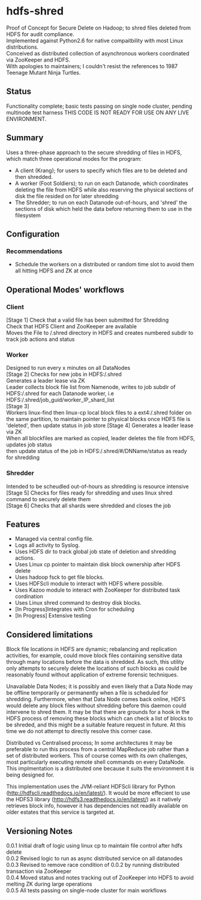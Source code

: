 # hdfs-shred
Proof of Concept for Secure Delete on Hadoop; to shred files deleted from HDFS for audit compliance.  
  Implemented against Python2.6 for native compaitbility with most Linux distributions.  
  Conceived as distributed collection of asynchronous workers coordinated via ZooKeeper and HDFS.  
With apologies to maintainers; I couldn't resist the references to 1987 Teenage Mutant Ninja Turtles.  

## Status
Functionality complete; basic tests passing on single node cluster, pending multinode test harness
THIS CODE IS NOT READY FOR USE ON ANY LIVE ENVIRONMENT.

## Summary
Uses a three-phase approach to the secure shredding of files in HDFS, which match three operational modes for the program:

* A client (Krang); for users to specify which files are to be deleted and then shredded.  
* A worker (Foot Soldiers); to run on each Datanode, which coordinates deleting the file from HDFS while also reserving the physical sections of disk the file resided on for later shredding
* The Shredder; to run on each Datanode out-of-hours, and 'shred' the sections of disk which held the data before returning them to use in the filesystem

## Configuration


### Recommendations

* Schedule the workers on a distributed or random time slot to avoid them all hitting HDFS and ZK at once


## Operational Modes' workflows
### Client
[Stage 1]
Check that a valid file has been submitted for Shredding  
Check that HDFS Client and ZooKeeper are available  
Moves the File to /.shred directory in HDFS and creates numbered subdir to track job actions and status

### Worker
Designed to run every x minutes on all DataNodes  
[Stage 2]
Checks for new jobs in HDFS:/.shred  
Generates a leader lease via ZK  
Leader collects block file list from Namenode, writes to job subdir of HDFS:/.shred for each Datanode worker, i.e HDFS:/.shred/job_guid/worker_IP_shard_list  
[Stage 3]  
Workers linux-find then linux-cp local block files to a ext4:/.shred folder on the same partition, to maintain pointer to physical blocks once HDFS file is 'deleted', then update status in job store
[Stage 4]
Generates a leader lease via ZK  
When all blockfiles are marked as copied, leader deletes the file from HDFS, updates job status  
then update status of the job in HDFS:/.shred/#/DNName/status as ready for shredding  

### Shredder
Intended to be scheudled out-of-hours as shredding is resource intensive  
[Stage 5]
Checks for files ready for shredding and uses linux shred command to securely delete them  
[Stage 6]
Checks that all shards were shredded and closes the job

## Features
* Managed via central config file.  
* Logs all activity to Syslog.  
* Uses HDFS dir to track global job state of deletion and shredding actions.
* Uses Linux cp pointer to maintain disk block ownership after HDFS delete
* Uses hadoop fsck to get file blocks. 
* Uses HDFScli module to interact with HDFS where possible.
* Uses Kazoo module to interact with ZooKeeper for distributed task cordination
* Uses Linux shred command to destroy disk blocks.
* [In Progress]Integrates with Cron for scheduling
* [In Progress] Extensive testing


## Considered limitations
Block file locations in HDFS are dynamic; rebalancing and replication activities, for example, could move block files containing sensitive data through many locations before the data is shredded. As such, this utility only attempts to securely delete the locations of such blocks as could be reasonably found without application of extreme forensic techniques.  

Unavailable Data Nodes; it is possibly and even likely that a Data Node may be offline temporarily or permanently when a file is scheduled for shredding. Furthermore, when that Data Node comes back online, HDFS would delete any block files without shredding before this daemon could intervene to shred them. It may be that there are grounds for a hook in the HDFS process of removing these blocks which can check a list of blocks to be shreded, and this might be a suitable feature request in future. At this time we do not attempt to directly resolve this corner case.

Distributed vs Centralised process; In some architectures it may be preferable to run this process from a central MapReduce job rather than a set of distributed workers. This of course comes with its own challenges, most particularly executing remote shell commands on every DataNode. This implmentation is a distributed one because it suits the environment it is being designed for.

This implementation uses the JVM-reliant HDFScli library for Python (http://hdfscli.readthedocs.io/en/latest/). It would be more effecient to use the HDFS3 library (http://hdfs3.readthedocs.io/en/latest/) as it natively retrieves block info, however it has dependencies not readily available on older estates that this service is targeted at.

## Versioning Notes
0.0.1 Initial draft of logic using linux cp to maintain file control after hdfs delete  
0.0.2 Revised logic to run as async distributed service on all datanodes  
0.0.3 Revised to remove race condition of 0.0.2 by running distributed transaction via ZooKeeper  
0.0.4 Moved status and notes tracking out of ZooKeeper into HDFS to avoid melting ZK during large operations  
0.0.5 All tests passing on single-node cluster for main workflows